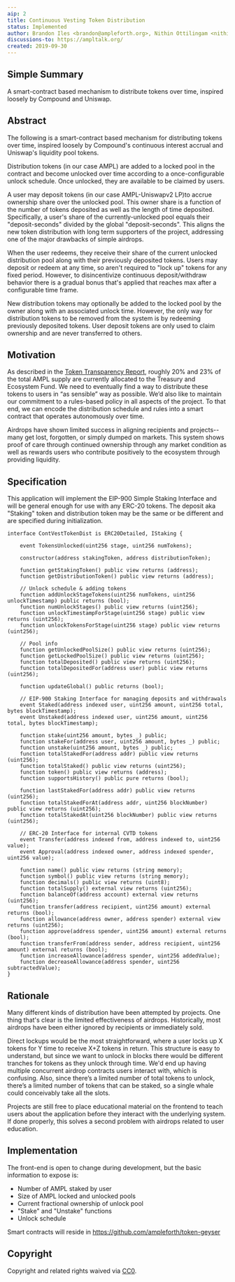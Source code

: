 ```yaml
---
aip: 2
title: Continuous Vesting Token Distribution
status: Implemented
author: Brandon Iles <brandon@ampleforth.org>, Nithin Ottilingam <nithin@ampleforth.org>
discussions-to: https://ampltalk.org/
created: 2019-09-30
---
```


## Simple Summary

A smart-contract based mechanism to distribute tokens over time, inspired loosely by Compound and Uniswap.


## Abstract

The following is a smart-contract based mechanism for distributing tokens over time, inspired loosely by Compound's continuous interest accrual and Uniswap's liquidity pool tokens.

Distribution tokens (in our case AMPL) are added to a locked pool in the contract and become unlocked over time according to a once-configurable unlock schedule. Once unlocked, they are available to be claimed by users.

A user may deposit tokens (in our case AMPL-Uniswapv2 LP)to accrue ownership share over the unlocked pool. This owner share is a function of the number of tokens deposited as well as the length of time deposited. Specifically, a user's share of the currently-unlocked pool equals their "deposit-seconds" divided by the global "deposit-seconds". This aligns the new token distribution with long term supporters of the project, addressing one of the major drawbacks of simple airdrops.

When the user redeems, they receive their share of the current unlocked distribution pool along with their previously deposited tokens. Users may deposit or redeem at any time, so aren't required to "lock up" tokens for any fixed period. However, to disincentivize continuous deposit/withdraw behavior there is a gradual bonus that's applied that reaches max after a configurable time frame.

New distribution tokens may optionally be added to the locked pool by the owner along with an associated unlock time. However, the only way for distribution tokens to be removed from the system is by redeeming previously deposited tokens. User deposit tokens are only used to claim ownership and are never transferred to others.


## Motivation

As described in the [Token Transparency Report](https://medium.com/ampleforth/ampleforth-ieo-and-token-distribution-transparency-report-d7b632bbc838), roughly 20% and 23% of the total AMPL supply are currently allocated to the Treasury and Ecosystem Fund. We need to eventually find a way to distribute these tokens to users in “as sensible” way as possible. We’d also like to maintain our commitment to a rules-based policy in all aspects of the project. To that end, we can encode the distribution schedule and rules into a smart contract that operates autonomously over time.

Airdrops have shown limited success in aligning recipients and projects--many get lost, forgotten, or simply dumped on markets. This system shows proof of care through continued ownership through any market condition as well as rewards users who contribute positively to the ecosystem through providing liquidity.


## Specification

This application will implement the EIP-900 Simple Staking Interface and will be general enough for use with any ERC-20 tokens. The deposit aka "Staking" token and distribution token may be the same or be different and are specified during initialization.

```solidity
interface ContVestTokenDist is ERC20Detailed, IStaking {

    event TokensUnlocked(uint256 stage, uint256 numTokens);

    constructor(address stakingToken, address distributionToken);

    function getStakingToken() public view returns (address);
    function getDistributionToken() public view returns (address);

    // Unlock schedule & adding tokens
    function addUnlockStageTokens(uint256 numTokens, uint256 unlockTimestamp) public returns (bool);
    function numUnlockStages() public view returns (uint256);
    function unlockTimestampForStage(uint256 stage) public view returns (uint256);
    function unlockTokensForStage(uint256 stage) public view returns (uint256);

    // Pool info
    function getUnlockedPoolSize() public view returns (uint256);
    function getLockedPoolSize() public view returns (uint256);
    function totalDeposited() public view returns (uint256);
    function totalDepositedFor(address user) public view returns (uint256);

    function updateGlobal() public returns (bool);

    // EIP-900 Staking Interface for managing deposits and withdrawals
    event Staked(address indexed user, uint256 amount, uint256 total, bytes blockTimestamp);
    event Unstaked(address indexed user, uint256 amount, uint256 total, bytes blockTimestamp);

    function stake(uint256 amount, bytes _) public;
    function stakeFor(address user, uint256 amount, bytes _) public;
    function unstake(uint256 amount, bytes _) public;
    function totalStakedFor(address addr) public view returns (uint256);
    function totalStaked() public view returns (uint256);
    function token() public view returns (address);
    function supportsHistory() public pure returns (bool);

    function lastStakedFor(address addr) public view returns (uint256);
    function totalStakedForAt(address addr, uint256 blockNumber) public view returns (uint256);
    function totalStakedAt(uint256 blockNumber) public view returns (uint256);

    // ERC-20 Interface for internal CVTD tokens
    event Transfer(address indexed from, address indexed to, uint256 value);
    event Approval(address indexed owner, address indexed spender, uint256 value);

    function name() public view returns (string memory);
    function symbol() public view returns (string memory);
    function decimals() public view returns (uint8);
    function totalSupply() external view returns (uint256);
    function balanceOf(address account) external view returns (uint256);
    function transfer(address recipient, uint256 amount) external returns (bool);
    function allowance(address owner, address spender) external view returns (uint256);
    function approve(address spender, uint256 amount) external returns (bool);
    function transferFrom(address sender, address recipient, uint256 amount) external returns (bool);
    function increaseAllowance(address spender, uint256 addedValue);
    function decreaseAllowance(address spender, uint256 subtractedValue);
}
```

## Rationale
Many different kinds of distribution have been attempted by projects. One thing that's clear is the limited effectiveness of airdrops. Historically, most airdrops have been either ignored by recipients or immediately sold.

Direct lockups would be the most straightforward, where a user locks up X tokens for Y time to receive X+Z tokens in return. This structure is easy to understand, but since we want to unlock in blocks there would be different tranches for tokens as they unlock through time. We'd end up having multiple concurrent airdrop contracts users interact with, which is confusing. Also, since there’s a limited number of total tokens to unlock, there’s a limited number of tokens that can be staked, so a single whale could conceivably take all the slots.

Projects are still free to place educational material on the frontend to teach users about the application before they interact with the underlying system. If done properly, this solves a second problem with airdrops related to user education.


## Implementation

The front-end is open to change during development, but the basic information to expose is:
- Number of AMPL staked by user
- Size of AMPL locked and unlocked pools
- Current fractional ownership of unlock pool
- "Stake" and "Unstake" functions
- Unlock schedule

Smart contracts will reside in https://github.com/ampleforth/token-geyser

## Copyright
Copyright and related rights waived via [CC0](https://creativecommons.org/publicdomain/zero/1.0/).
